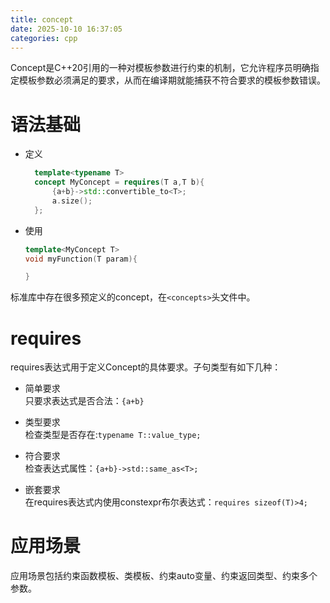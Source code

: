 ```yaml
---
title: concept
date: 2025-10-10 16:37:05
categories: cpp
---
```


Concept是C++20引用的一种对模板参数进行约束的机制，它允许程序员明确指定模板参数必须满足的要求，从而在编译期就能捕获不符合要求的模板参数错误。

# 语法基础

- 定义
  
  ```cpp
    template<typename T>
    concept MyConcept = requires(T a,T b){
        {a+b}->std::convertible_to<T>;
        a.size();
    };
  ```

- 使用

    ```cpp
    template<MyConcept T>
    void myFunction(T param){
    
    }
    ```

标准库中存在很多预定义的concept，在`<concepts>`头文件中。

# requires

requires表达式用于定义Concept的具体要求。子句类型有如下几种：

- 简单要求  
    只要求表达式是否合法：`{a+b}`

- 类型要求  
    检查类型是否存在:`typename T::value_type;`

- 符合要求  
    检查表达式属性：`{a+b}->std::same_as<T>;`

- 嵌套要求  
    在requires表达式内使用constexpr布尔表达式：`requires sizeof(T)>4;`

# 应用场景

应用场景包括约束函数模板、类模板、约束auto变量、约束返回类型、约束多个参数。
